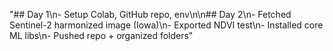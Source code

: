 "## Day 1\n- Setup Colab, GitHub repo, env\n\n## Day 2\n- Fetched Sentinel-2 harmonized image (Iowa)\n- Exported NDVI test\n- Installed core ML libs\n- Pushed repo + organized folders" 
